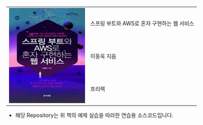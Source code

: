 <table border="0" Cellpadding = "10" Cellspacing = "10">
    <tr>
        <td rowspan="5"><img src="book1.jpg" alt="스프링 부트와 AWS로 혼자 구현하는 웹서비스" height="250" width="200"/></td>
        <td>스프링 부트와 AWS로 혼자 구현하는 웹 서비스</td>                
    </tr>
    <tr>
        <td>이동욱 지음</td>
    </tr> 
    <tr>
        <td>프리렉</td>
    </tr> 
</table>

- 해당 Repository는 위 책의 예제 실습을 따라한 연습용 소스코드입니다.
 
